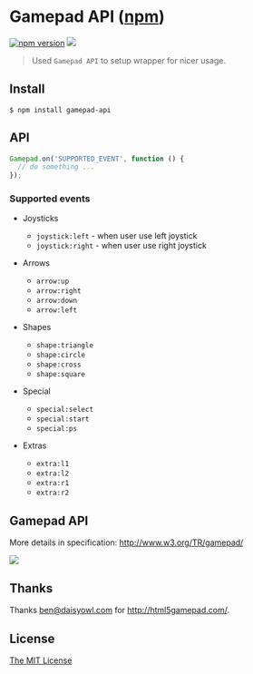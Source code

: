 # Gamepad API ([npm](https://www.npmjs.com/package/gamepad-api))

[![npm version](https://badge.fury.io/js/gamepad-api.svg)](https://badge.fury.io/js/gamepad-api)
![](https://img.shields.io/npm/dt/gamepad-api.svg)

> Used `Gamepad API` to setup wrapper for nicer usage.

## Install

```
$ npm install gamepad-api
```

## API

```javascript
Gamepad.on('SUPPORTED_EVENT', function () {
  // do something ...
});
```

### Supported events

 - Joysticks
     - `joystick:left` - when user use left joystick
     - `joystick:right` - when user use right joystick
 
 - Arrows
     - `arrow:up`
     - `arrow:right`
     - `arrow:down`
     - `arrow:left`
 
 - Shapes
     - `shape:triangle`
     - `shape:circle`
     - `shape:cross`
     - `shape:square`
 
 - Special
     - `special:select`
     - `special:start`
     - `special:ps`

 - Extras
     - `extra:l1`
     - `extra:l2`
     - `extra:r1`
     - `extra:r2`
     
## Gamepad API

More details in specification: http://www.w3.org/TR/gamepad/

![](https://w3c.github.io/gamepad/standard_gamepad.svg)

## Thanks 

Thanks ben@daisyowl.com for http://html5gamepad.com/.

## License

[The MIT License](http://piecioshka.mit-license.org/)
